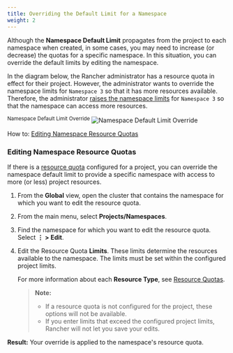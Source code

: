 ```yaml
---
title: Overriding the Default Limit for a Namespace
weight: 2
---
```


Although the **Namespace Default Limit** propagates from the project to each namespace when created, in some cases, you may need to increase (or decrease) the quotas for a specific namespace. In this situation, you can override the default limits by editing the namespace.

In the diagram below, the Rancher administrator has a resource quota in effect for their project. However, the administrator wants to override the namespace limits for `Namespace 3` so that it has more resources available. Therefore, the administrator [raises the namespace limits]({{<baseurl>}}/rancher/v2.x/en/k8s-in-rancher/projects-and-namespaces/#editing-namespace-resource-quotas) for `Namespace 3` so that the namespace can access more resources.

<sup>Namespace Default Limit Override</sup>
![Namespace Default Limit Override]({{<baseurl>}}/img/rancher/rancher-resource-quota-override.svg)

How to: [Editing Namespace Resource Quotas]({{<baseurl>}}/rancher/v2.x/en/k8s-in-rancher/projects-and-namespaces/#editing-namespace-resource-quotas)

### Editing Namespace Resource Quotas

If there is a [resource quota]({{<baseurl>}}/rancher/v2.x/en/k8s-in-rancher/projects-and-namespaces/resource-quotas) configured for a project, you can override the namespace default limit to provide a specific namespace with access to more (or less) project resources.

1. From the **Global** view, open the cluster that contains the namespace for which you want to edit the resource quota.

1. From the main menu, select **Projects/Namespaces**.

1. Find the namespace for which you want to edit the resource quota. Select **&#8942; > Edit**.

1. Edit the Resource Quota **Limits**.  These limits determine the resources available to the namespace. The limits must be set within the configured project limits.

    For more information about each **Resource Type**, see [Resource Quotas]({{<baseurl>}}/rancher/v2.x/en/k8s-in-rancher/projects-and-namespaces/resource-quotas/).

    >**Note:**
    >
    >- If a resource quota is not configured for the project, these options will not be available.
    >- If you enter limits that exceed the configured project limits, Rancher will not let you save your edits.

**Result:** Your override is applied to the namespace's resource quota.

